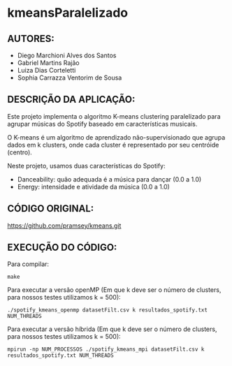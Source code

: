 # kmeansParalelizado

AUTORES:
--------
- Diego Marchioni Alves dos Santos
- Gabriel Martins Rajão
- Luiza Dias Corteletti
- Sophia Carrazza Ventorim de Sousa

DESCRIÇÃO DA APLICAÇÃO:
------------------------
Este projeto implementa o algoritmo K-means clustering paralelizado para
agrupar músicas do Spotify baseado em características musicais.

O K-means é um algoritmo de aprendizado não-supervisionado que agrupa dados
em k clusters, onde cada cluster é representado por seu centróide (centro).

Neste projeto, usamos duas características do Spotify:
- Danceability: quão adequada é a música para dançar (0.0 a 1.0)
- Energy: intensidade e atividade da música (0.0 a 1.0)

CÓDIGO ORIGINAL:
----------------
https://github.com/pramsey/kmeans.git

EXECUÇÃO DO CÓDIGO:
---------------------

Para compilar:
```
make 
```

Para executar a versão openMP (Em que k deve ser o número de clusters, para nossos testes utilizamos k = 500): 

```
./spotify_kmeans_openmp datasetFilt.csv k resultados_spotify.txt NUM_THREADS 
```

Para executar a versão híbrida (Em que k deve ser o número de clusters, para nossos testes utilizamos k = 500): 

```
mpirun -np NUM_PROCESSOS ./spotify_kmeans_mpi datasetFilt.csv k resultados_spotify.txt NUM_THREADS 
```
